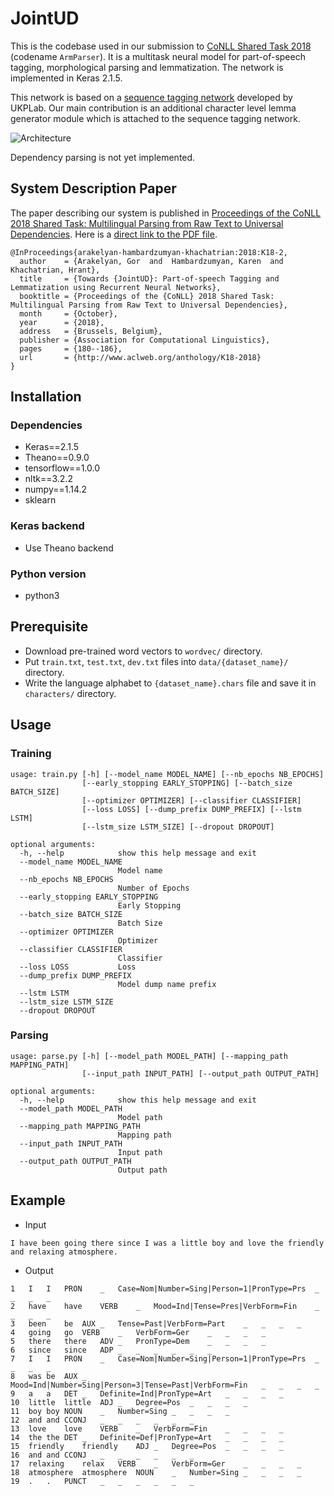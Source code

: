 # JointUD
This is the codebase used in our submission to [CoNLL Shared Task 2018](http://universaldependencies.org/conll18/) (codename `ArmParser`). It is a multitask neural model for part-of-speech tagging, morphological parsing and lemmatization․ The network is implemented in Keras 2.1.5.

This network is based on a [sequence tagging network](https://github.com/UKPLab/emnlp2017-bilstm-cnn-crf) developed by UKPLab. Our main contribution is an additional character level lemma generator module which is attached to the sequence tagging network.

![Architecture](https://i.imgur.com/3tKVRU9.png)

Dependency parsing is not yet implemented. 

## System Description Paper
The paper describing our system is published in [Proceedings of the CoNLL 2018 Shared Task: Multilingual Parsing from Raw Text to Universal Dependencies](http://universaldependencies.org/conll18/proceedings/). Here is a [direct link to the PDF file](http://universaldependencies.org/conll18/proceedings/pdf/K18-2018.pdf).

    @InProceedings{arakelyan-hambardzumyan-khachatrian:2018:K18-2,
      author    = {Arakelyan, Gor  and  Hambardzumyan, Karen  and  Khachatrian, Hrant},
      title     = {Towards {JointUD}: Part-of-speech Tagging and Lemmatization using Recurrent Neural Networks},
      booktitle = {Proceedings of the {CoNLL} 2018 Shared Task: Multilingual Parsing from Raw Text to Universal Dependencies},
      month     = {October},
      year      = {2018},
      address   = {Brussels, Belgium},
      publisher = {Association for Computational Linguistics},
      pages     = {180--186},
      url       = {http://www.aclweb.org/anthology/K18-2018}
    }

## Installation
### Dependencies
 - Keras==2.1.5
 - Theano==0.9.0
 - tensorflow==1.0.0
 - nltk==3.2.2
 - numpy==1.14.2
 - sklearn

### Keras backend
 - Use Theano backend

### Python version
 - python3

## Prerequisite
 - Download pre-trained word vectors to ```wordvec/``` directory.
 - Put ```train.txt```, ```test.txt```, ```dev.txt``` files into ```data/{dataset_name}/``` directory.
 - Write the language alphabet to ```{dataset_name}.chars``` file and save it in ```characters/``` directory.

## Usage
### Training
```
usage: train.py [-h] [--model_name MODEL_NAME] [--nb_epochs NB_EPOCHS]
                [--early_stopping EARLY_STOPPING] [--batch_size BATCH_SIZE]
                [--optimizer OPTIMIZER] [--classifier CLASSIFIER]
                [--loss LOSS] [--dump_prefix DUMP_PREFIX] [--lstm LSTM]
                [--lstm_size LSTM_SIZE] [--dropout DROPOUT]

optional arguments:
  -h, --help            show this help message and exit
  --model_name MODEL_NAME
                        Model name
  --nb_epochs NB_EPOCHS
                        Number of Epochs
  --early_stopping EARLY_STOPPING
                        Early Stopping
  --batch_size BATCH_SIZE
                        Batch Size
  --optimizer OPTIMIZER
                        Optimizer
  --classifier CLASSIFIER
                        Classifier
  --loss LOSS           Loss
  --dump_prefix DUMP_PREFIX
                        Model dump name prefix
  --lstm LSTM
  --lstm_size LSTM_SIZE
  --dropout DROPOUT
```

### Parsing
```
usage: parse.py [-h] [--model_path MODEL_PATH] [--mapping_path MAPPING_PATH]
                [--input_path INPUT_PATH] [--output_path OUTPUT_PATH]

optional arguments:
  -h, --help            show this help message and exit
  --model_path MODEL_PATH
                        Model path
  --mapping_path MAPPING_PATH
                        Mapping path
  --input_path INPUT_PATH
                        Input path
  --output_path OUTPUT_PATH
                        Output path
```

## Example
 - Input
```
I have been going there since I was a little boy and love the friendly and relaxing atmosphere.
```

 - Output
```
1	I	I	PRON	_	Case=Nom|Number=Sing|Person=1|PronType=Prs	_	_	_	_
2	have	have	VERB	_	Mood=Ind|Tense=Pres|VerbForm=Fin	_	_	_	_
3	been	be	AUX	_	Tense=Past|VerbForm=Part	_	_	_	_
4	going	go	VERB	_	VerbForm=Ger	_	_	_	_
5	there	there	ADV	_	PronType=Dem	_	_	_	_
6	since	since	ADP	_	_	_	_	_	_
7	I	I	PRON	_	Case=Nom|Number=Sing|Person=1|PronType=Prs	_	_	_	_
8	was	be	AUX	_	Mood=Ind|Number=Sing|Person=3|Tense=Past|VerbForm=Fin	_	_	_	_
9	a	a	DET	_	Definite=Ind|PronType=Art	_	_	_	_
10	little	little	ADJ	_	Degree=Pos	_	_	_	_
11	boy	boy	NOUN	_	Number=Sing	_	_	_	_
12	and	and	CCONJ	_	_	_	_	_	_
13	love	love	VERB	_	VerbForm=Fin	_	_	_	_
14	the	the	DET	_	Definite=Def|PronType=Art	_	_	_	_
15	friendly	friendly	ADJ	_	Degree=Pos	_	_	_	_
16	and	and	CCONJ	_	_	_	_	_	_
17	relaxing	relax	VERB	_	VerbForm=Ger	_	_	_	_
18	atmosphere	atmosphere	NOUN	_	Number=Sing	_	_	_	_
19	.	.	PUNCT	_	_	_	_	_	_
```
